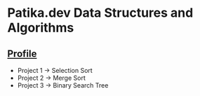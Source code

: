 # Patika.dev Data Structures and Algorithms

## [Profile](https://app.patika.dev/oguzhaniptes)

- Project 1 -> Selection Sort 
- Project 2 -> Merge Sort
- Project 3 -> Binary Search Tree